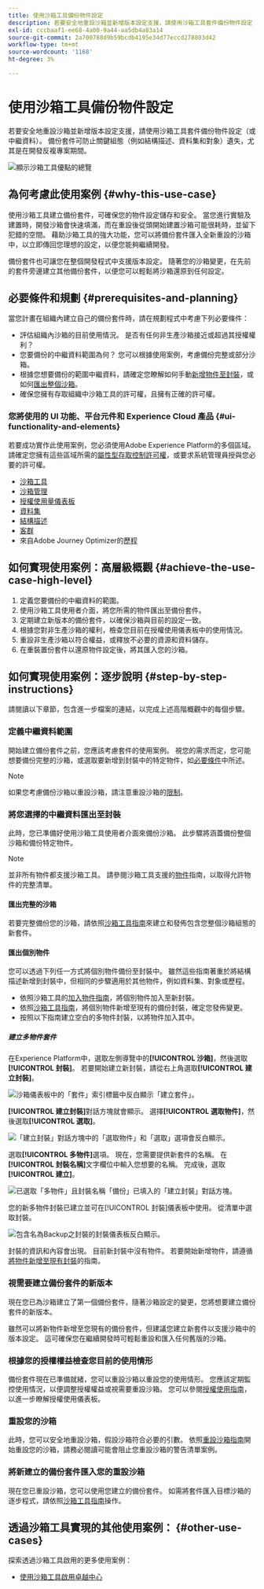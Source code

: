 ```yaml
---
title: 使用沙箱工具備份物件設定
description: 若要安全地重設沙箱並新增版本設定支援，請使用沙箱工具套件備份物件設定（或中繼資料）。 備份套件可防止關鍵組態（例如結構描述、資料集和對象）遺失，尤其是在開發反複專案期間。
exl-id: cccbaaf1-ee68-4a00-9a44-aa5db4a83a14
source-git-commit: 2a700788d9b59bcdb4195e34d77eccd278803d42
workflow-type: tm+mt
source-wordcount: '1168'
ht-degree: 3%

---
```


# 使用沙箱工具備份物件設定

若要安全地重設沙箱並新增版本設定支援，請使用沙箱工具套件備份物件設定（或中繼資料）。 備份套件可防止關鍵組態（例如結構描述、資料集和對象）遺失，尤其是在開發反複專案期間。

![顯示沙箱工具優點的總覽](../images/use-cases/tooling-overview.png)

## 為何考慮此使用案例 {#why-this-use-case}

使用沙箱工具建立備份套件，可確保您的物件設定儲存和安全。 當您進行實驗及建置時，開發沙箱會快速填滿，而在重設後從頭開始建置沙箱可能很耗時，並留下犯錯的空間。 藉助沙箱工具的強大功能，您可以將備份套件匯入全新重設的沙箱中，以立即傳回您理想的設定，以便您能夠繼續開發。

備份套件也可讓您在整個開發程式中支援版本設定。 隨著您的沙箱變更，在先前的套件旁邊建立其他備份套件，以便您可以輕鬆將沙箱還原到任何設定。

## 必要條件和規劃 {#prerequisites-and-planning}

當您計畫在組織內建立自己的備份套件時，請在規劃程式中考慮下列必要條件：

- 評估組織內沙箱的目前使用情況。 是否有任何非生產沙箱接近或超過其授權權利？
- 您要備份的中繼資料範圍為何？ 您可以根據使用案例，考慮備份完整或部分沙箱。
- 根據您想要備份的範圍中繼資料，請確定您瞭解如何手動[新增物件至封裝](../ui/sandbox-tooling.md#add-object-to-a-new-package)，或如何[匯出整個沙箱](../ui/sandbox-tooling.md#export-an-entire-sandbox)。
- 確保您擁有存取組織中沙箱工具的許可權，且擁有正確的許可權。

### 您將使用的 UI 功能、平台元件和 Experience Cloud 產品 {#ui-functionality-and-elements}

若要成功實作此使用案例，您必須使用Adobe Experience Platform的多個區域。 請確定您擁有這些區域所需的[屬性型存取控制許可權](../../access-control/abac/overview.md)，或要求系統管理員授與您必要的許可權。

- [沙箱工具](../ui/sandbox-tooling.md)
- [沙箱管理](../ui/user-guide.md)
- [授權使用量儀表板](../../landing/license-usage-and-guardrails/license-usage-dashboard.md)
- [資料集](../../catalog/datasets/overview.md)
- [結構描述](../../xdm//home.md)
- [客群](../../segmentation/home.md)
- 來自Adobe Journey Optimizer的[歷程](https://experienceleague.adobe.com/en/docs/journey-optimizer/using/orchestrate-journeys/journey)

## 如何實現使用案例：高層級概觀 {#achieve-the-use-case-high-level}

1. 定義您要備份的中繼資料的範圍。
2. 使用沙箱工具使用者介面，將您所需的物件匯出至備份套件。
3. 定期建立新版本的備份套件，以確保沙箱與目前的設定一致。
4. 根據您對非生產沙箱的權利，檢查您目前在授權使用儀表板中的使用情況。
5. 重設非生產沙箱以符合權益，或釋放不必要的資源和資料儲存。
6. 在重裝置份套件以還原物件設定後，將其匯入您的沙箱。

## 如何實現使用案例：逐步說明 {#step-by-step-instructions}

請閱讀以下章節，包含進一步檔案的連結，以完成上述高階概觀中的每個步驟。

### 定義中繼資料範圍

開始建立備份套件之前，您應該考慮套件的使用案例。 視您的需求而定，您可能想要備份完整的沙箱，或選取要新增到封裝中的特定物件，如[必要條件](#prerequisites-and-planning)中所述。

>[!NOTE]
>
> 如果您考慮備份沙箱以重設沙箱，請注意重設沙箱的[限制](../ui/user-guide.md#reset-a-sandbox)。

### 將您選擇的中繼資料匯出至封裝

此時，您已準備好使用沙箱工具使用者介面來備份沙箱。 此步驟將涵蓋備份整個沙箱和備份特定物件。

>[!NOTE]
>
> 並非所有物件都支援沙箱工具。 請參閱沙箱工具支援的[物件](../ui/sandbox-tooling.md#objects-supported-for-sandbox-tooling)指南，以取得允許物件的完整清單。

#### 匯出完整的沙箱

若要完整備份您的沙箱，請依照[沙箱工具指南](../ui/sandbox-tooling.md#export-an-entire-sandbox)來建立和發佈包含您整個沙箱組態的新套件。

#### 匯出個別物件

您可以透過下列任一方式將個別物件備份至封裝中。 雖然這些指南著重於將結構描述新增到封裝中，但相同的步驟適用於其他物件，例如資料集、對象或歷程。

- 依照沙箱工具的[加入物件指南](../ui/sandbox-tooling.md#add-object-to-a-new-package)，將個別物件加入至新封裝。
- 依照[沙箱工具指南](../ui/sandbox-tooling.md#add-an-object-to-an-existing-package-and-publish)，將個別物件新增至現有的備份封裝，確定您發佈變更。
- 按照以下指南建立空白的多物件封裝，以將物件加入其中。

##### 建立多物件套件

在Experience Platform中，選取左側導覽中的&#x200B;**[!UICONTROL 沙箱]**，然後選取&#x200B;**[!UICONTROL 封裝]**。 若要開始建立新封裝，請從右上角選取&#x200B;**[!UICONTROL 建立封裝]**。

![沙箱儀表板中的「套件」索引標籤中反白顯示「建立套件」。](../images/use-cases/create-package.png)

**[!UICONTROL 建立封裝]**&#x200B;對話方塊就會顯示。 選擇&#x200B;**[!UICONTROL 選取物件]**，然後選取&#x200B;**[!UICONTROL 選取]**。

![「建立封裝」對話方塊中的「選取物件」和「選取」選項會反白顯示。](../images/use-cases/create-package-select-objects.png)

選取&#x200B;**[!UICONTROL 多物件]**&#x200B;選項。 現在，您需要提供新套件的名稱。 在&#x200B;**[!UICONTROL 封裝名稱]**&#x200B;文字欄位中輸入您想要的名稱。 完成後，選取&#x200B;**[!UICONTROL 建立]**。

![已選取「多物件」且封裝名稱「備份」已填入的「建立封裝」對話方塊。](../images/use-cases/name-multi-object.png)

您的新多物件封裝已建立並可在[!UICONTROL 封裝]儀表板中使用。 從清單中選取封裝。

![包含名為Backup之封裝的封裝儀表板反白顯示。](../images/use-cases/package-created.png)

封裝的資訊和內容會出現。 目前新封裝中沒有物件。 若要開始新增物件，請遵循[將物件新增至現有封裝](../ui/sandbox-tooling.md#add-object-to-a-new-package)的指南。

### 視需要建立備份套件的新版本

現在您已為沙箱建立了第一個備份套件，隨著沙箱設定的變更，您將想要建立備份套件的新版本。

雖然可以將新物件新增至您現有的備份套件，但建議您建立新套件以支援沙箱中的版本設定。 這可確保您在繼續開發時可輕鬆重設和匯入任何舊版的沙箱。

### 根據您的授權權益檢查您目前的使用情形

備份套件現在已準備就緒，您可以重設沙箱以重設您的使用情形。 您應該定期監控使用情況，以便調整授權權益或視需要重設沙箱。 您可以參閱[授權使用指南](../../dashboards/guides/license-usage.md)，以進一步瞭解授權使用儀表板。

### 重設您的沙箱

此時，您可以安全地重設沙箱，假設沙箱符合必要的引數。 依照[重設沙箱指南](../ui/user-guide.md#reset-a-sandbox)開始重設您的沙箱，請務必閱讀可能會阻止您重設沙箱的警告清單案例。

### 將新建立的備份套件匯入您的重設沙箱

現在您已重設沙箱，您可以使用您建立的備份套件。 如需將套件匯入目標沙箱的逐步程式，請依照[沙箱工具指南](../ui/sandbox-tooling.md#import-a-package-to-a-target-sandbox)操作。

## 透過沙箱工具實現的其他使用案例： {#other-use-cases}

探索透過沙箱工具啟用的更多使用案例：

- [使用沙箱工具啟用卓越中心](./center-of-excellence.md)
